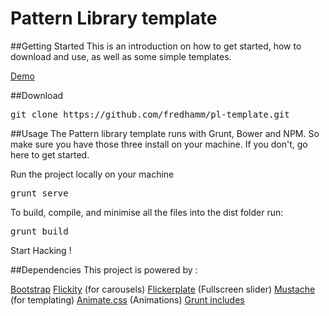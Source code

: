 # Pattern Library template
##Getting Started
This is an introduction on how to get started, how to download and use, as well as some simple templates.


<a href="http://fredhamm.github.io">Demo</a>


##Download

<pre>git clone https://github.com/fredhamm/pl-template.git</pre>

##Usage
The Pattern library template runs with Grunt, Bower and NPM. So make sure you have those three install on your machine. 
If you don't, go here to get started.


Run the project locally on your machine

<pre>grunt serve</pre>

To build, compile, and minimise all the files into the dist folder run:

<pre>grunt build</pre>

Start Hacking !


##Dependencies
This project is powered by :

<a href="http://getbootstrap.com/">Bootstrap</a>
<a href="http://flickity.metafizzy.co/">Flickity</a> (for carousels)
<a href="http://getwebplate.com/plugins/flickerplate">Flickerplate</a> (Fullscreen slider)
<a href="http://mustache.github.io/">Mustache</a> (for templating)
<a href="http://daneden.github.io/animate.css/">Animate.css</a> (Animations)
<a href="https://github.com/vanetix/grunt-includes">Grunt includes</a>

